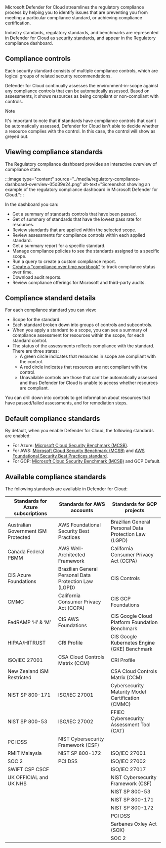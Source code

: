 Microsoft Defender for Cloud streamlines the regulatory compliance process by helping you to identify issues that are preventing you from meeting a particular compliance standard, or achieving compliance certification.

Industry standards, regulatory standards, and benchmarks are represented in Defender for Cloud as [security standards](/azure/defender-for-cloud/security-policy-concept), and appear in the Regulatory compliance dashboard.

## Compliance controls

Each security standard consists of multiple compliance controls, which are logical groups of related security recommendations.

Defender for Cloud continually assesses the environment-in-scope against any compliance controls that can be automatically assessed. Based on assessments, it shows resources as being compliant or non-compliant with controls.

> [!NOTE]
> It's important to note that if standards have compliance controls that can't be automatically assessed, Defender for Cloud isn't able to decide whether a resource complies with the control. In this case, the control will show as greyed out.

## Viewing compliance standards

The Regulatory compliance dashboard provides an interactive overview of compliance state.

:::image type="content" source="../media/regulatory-compliance-dashboard-overview-05d39e24.png" alt-text="Screenshot showing an example of the regulatory compliance dashboard in Microsoft Defender for Cloud.":::


In the dashboard you can:

 -  Get a summary of standards controls that have been passed.
 -  Get of summary of standards that have the lowest pass rate for resources.
 -  Review standards that are applied within the selected scope.
 -  Review assessments for compliance controls within each applied standard.
 -  Get a summary report for a specific standard.
 -  Manage compliance policies to see the standards assigned to a specific scope.
 -  Run a query to create a custom compliance report.
 -  [Create a "compliance over time workbook"](/azure/defender-for-cloud/custom-dashboards-azure-workbooks) to track compliance status over time.
 -  Download audit reports.
 -  Review compliance offerings for Microsoft and third-party audits.

## Compliance standard details

For each compliance standard you can view:

 -  Scope for the standard.
 -  Each standard broken down into groups of controls and subcontrols.
 -  When you apply a standard to a scope, you can see a summary of compliance assessment for resources within the scope, for each standard control.
 -  The status of the assessments reflects compliance with the standard. There are three states:
     -  A green circle indicates that resources in scope are compliant with the control.
     -  A red circle indicates that resources are not compliant with the control.
     -  Unavailable controls are those that can't be automatically assessed and thus Defender for Cloud is unable to access whether resources are compliant.

You can drill down into controls to get information about resources that have passed/failed assessments, and for remediation steps.

## Default compliance standards

By default, when you enable Defender for Cloud, the following standards are enabled:

 -  For Azure: [Microsoft Cloud Security Benchmark (MCSB)](/azure/defender-for-cloud/concept-regulatory-compliance).
 -  For AWS: [Microsoft Cloud Security Benchmark (MCSB)](/azure/defender-for-cloud/concept-regulatory-compliance) and [AWS Foundational Security Best Practices standard](https://docs.aws.amazon.com/securityhub/latest/userguide/fsbp-standard.html).
 -  For GCP: [Microsoft Cloud Security Benchmark (MCSB)](/azure/defender-for-cloud/concept-regulatory-compliance) and GCP Default.

## Available compliance standards

The following standards are available in Defender for Cloud:

| **Standards for Azure subscriptions** | **Standards for AWS accounts**                        | **Standards for GCP projects**                        |
| ------------------------------------- | ----------------------------------------------------- | ----------------------------------------------------- |
| Australian Government ISM Protected   | AWS Foundational Security Best Practices              | Brazilian General Personal Data Protection Law (LGPD) |
| Canada Federal PBMM                   | AWS Well-Architected Framework                        | California Consumer Privacy Act (CCPA)                |
| CIS Azure Foundations                 | Brazilian General Personal Data Protection Law (LGPD) | CIS Controls                                          |
| CMMC                                  | California Consumer Privacy Act (CCPA)                | CIS GCP Foundations                                   |
| FedRAMP ‘H’ & ‘M’         | CIS AWS Foundations                                   | CIS Google Cloud Platform Foundation Benchmark        |
| HIPAA/HITRUST                         | CRI Profile                                           | CIS Google Kubernetes Engine (GKE) Benchmark          |
| ISO/IEC 27001                         | CSA Cloud Controls Matrix (CCM)                       | CRI Profile                                           |
| New Zealand ISM Restricted            |                                                       | CSA Cloud Controls Matrix (CCM)                       |
| NIST SP 800-171                       | ISO/IEC 27001                                         | Cybersecurity Maturity Model Certification (CMMC)     |
| NIST SP 800-53                        | ISO/IEC 27002                                         | FFIEC Cybersecurity Assessment Tool (CAT)             |
| PCI DSS                               | NIST Cybersecurity Framework (CSF)                    |                                                       |
| RMIT Malaysia                         | NIST SP 800-172                                       | ISO/IEC 27001                                         |
| SOC 2                                 | PCI DSS                                               | ISO/IEC 27002                                         |
| SWIFT CSP CSCF                        |                                                       | ISO/IEC 27017                                         |
| UK OFFICIAL and UK NHS                |                                                       | NIST Cybersecurity Framework (CSF)                    |
|                                       |                                                       | NIST SP 800-53                                        |
|                                       |                                                       | NIST SP 800-171                                       |
|                                       |                                                       | NIST SP 800-172                                       |
|                                       |                                                       | PCI DSS                                               |
|                                       |                                                       | Sarbanes Oxley Act (SOX)                              |
|                                       |                                                       | SOC 2                                                 |
